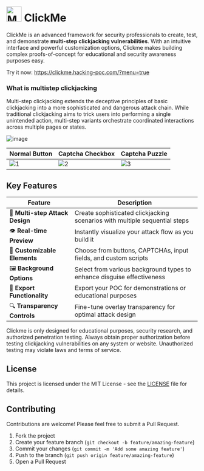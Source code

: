 # <img src="https://github.com/user-attachments/assets/25303dad-a568-4357-ab98-436ae5707d30" alt="MC" width="40"/> ClickMe 

ClickMe is an advanced framework for security professionals to create, test, and demonstrate **multi-step clickjacking vulnerabilities**. With an intuitive interface and powerful customization options, Clickme makes building complex proofs-of-concept for educational and security awareness purposes easy.

Try it now: <a href="https://clickme.hacking-poc.com/">https://clickme.hacking-poc.com/?menu=true</a>

### What is multistep clickjacking
Multi-step clickjacking extends the deceptive principles of basic clickjacking into a more sophisticated and dangerous attack chain. While traditional clickjacking aims to trick users into performing a single unintended action, multi-step variants orchestrate coordinated interactions across multiple pages or states.


![image](https://github.com/user-attachments/assets/d1bcda1d-9844-409c-8371-cd07a1767b7a)

| Normal Button | Captcha Checkbox | Captcha Puzzle |
| ------------- | ---------------- | -------------- |
| ![1](https://github.com/user-attachments/assets/9dceeeaa-2b13-4676-9b05-aa158fe1454f) | ![2](https://github.com/user-attachments/assets/ad0af27f-0892-4755-9429-f62dba2ec8fb) | ![3](https://github.com/user-attachments/assets/894dd810-7394-4ae7-b451-5fc7db697258) |

## Key Features

| Feature | Description |
|---------|-------------|
| 🔄 **Multi-step Attack Design** | Create sophisticated clickjacking scenarios with multiple sequential steps |
| 👁️ **Real-time Preview** | Instantly visualize your attack flow as you build it |
| 🧩 **Customizable Elements** | Choose from buttons, CAPTCHAs, input fields, and custom scripts |
| 🖼️ **Background Options** | Select from various background types to enhance disguise effectiveness |
| 💾 **Export Functionality** | Export your POC for demonstrations or educational purposes |
| 🔍 **Transparency Controls** | Fine-tune overlay transparency for optimal attack design |

Clickme is only designed for educational purposes, security research, and authorized penetration testing. Always obtain proper authorization before testing clickjacking vulnerabilities on any system or website. Unauthorized testing may violate laws and terms of service.
<br>

## License

This project is licensed under the MIT License - see the [LICENSE](LICENSE) file for details.
<br>

## Contributing

Contributions are welcome! Please feel free to submit a Pull Request.

1. Fork the project
2. Create your feature branch (`git checkout -b feature/amazing-feature`)
3. Commit your changes (`git commit -m 'Add some amazing feature'`)
4. Push to the branch (`git push origin feature/amazing-feature`)
5. Open a Pull Request
